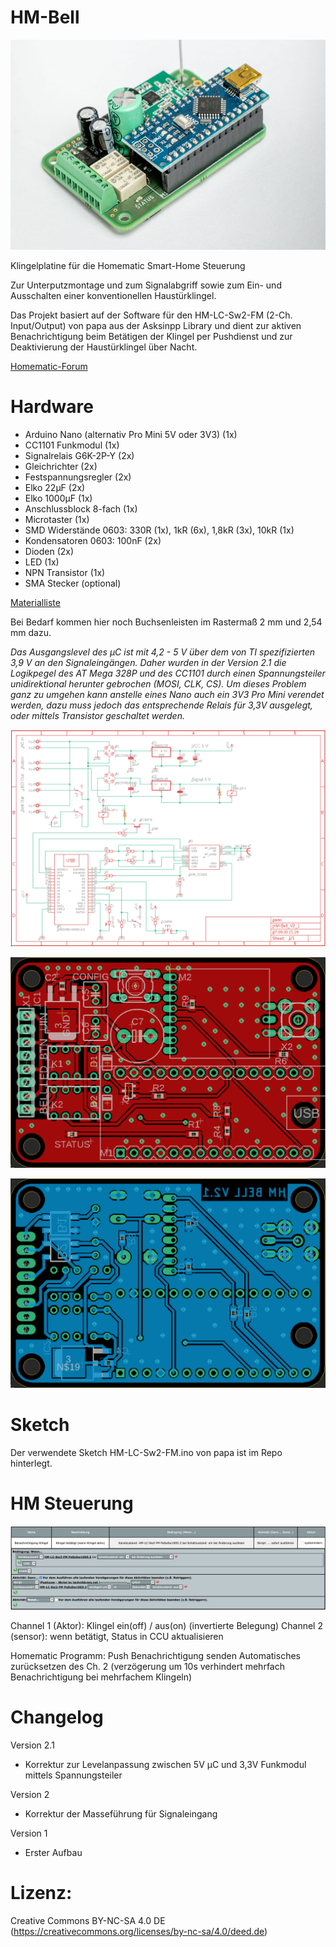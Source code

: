 # HM-Bell

![Projektbild](/images/HM-Bell_v2_3D_view_2to3.jpg)

Klingelplatine für die Homematic Smart-Home Steuerung

Zur Unterputzmontage und zum Signalabgriff sowie zum Ein- und Ausschalten einer konventionellen Haustürklingel.

Das Projekt basiert auf der Software für den HM-LC-Sw2-FM (2-Ch. Input/Output) von papa aus der Asksinpp Library und dient zur aktiven Benachrichtigung beim Betätigen der Klingel per Pushdienst und zur Deaktivierung der Haustürklingel über Nacht.

[Homematic-Forum](https://homematic-forum.de/forum/viewtopic.php?f=76&t=60687)

# Hardware
* Arduino Nano (alternativ Pro Mini 5V oder 3V3) (1x)
* CC1101 Funkmodul (1x)
* Signalrelais G6K-2P-Y (2x)
* Gleichrichter (2x)
* Festspannungsregler (2x)
* Elko 22µF (2x)
* Elko 1000µF (1x)
* Anschlussblock 8-fach (1x)
* Microtaster (1x)
* SMD Widerstände 0603: 330R (1x), 1kR (6x), 1,8kR (3x), 10kR (1x)
* Kondensatoren 0603: 100nF (2x)
* Dioden (2x)
* LED (1x)
* NPN Transistor (1x)
* SMA Stecker (optional)

[Materialliste](https://www.reichelt.de/my/1750682)

Bei Bedarf kommen hier noch Buchsenleisten im Rastermaß 2 mm und 2,54 mm dazu.

*Das Ausgangslevel des µC ist mit 4,2 - 5 V über dem von TI spezifizierten 3,9 V an den Signaleingängen. Daher wurden in der Version 2.1 die Logikpegel des AT Mega 328P und des CC1101 durch einen Spannungsteiler unidirektional herunter gebrochen (MOSI, CLK, CS). 
Um dieses Problem ganz zu umgehen kann anstelle eines Nano auch ein 3V3 Pro Mini verendet werden, dazu muss jedoch das entsprechende Relais für 3,3V ausgelegt, oder mittels Transistor geschaltet werden.*

![Schematic](/images/HM-Bell_V2_1_scm.png)

![TopLayer](/images/HM-Bell_V2_1_top.png)

![BottomLayer](/images/HM-Bell_V2_1_bot.png)

# Sketch

Der verwendete Sketch HM-LC-Sw2-FM.ino von papa ist im Repo hinterlegt.

# HM Steuerung

![HomematicProgramm](/images/HM-Bell_CCU-Programm.png)

Channel 1 (Aktor): Klingel ein(off) / aus(on) (invertierte Belegung)
Channel 2 (sensor): wenn betätigt, Status in CCU aktualisieren

Homematic Programm:
Push Benachrichtigung senden
Automatisches zurücksetzen des Ch. 2 (verzögerung um 10s verhindert mehrfach Benachrichtigung bei mehrfachem Klingeln) 

# Changelog
Version 2.1
* Korrektur zur Levelanpassung zwischen 5V µC und 3,3V Funkmodul mittels Spannungsteiler

Version 2
* Korrektur der Masseführung für Signaleingang

Version 1
* Erster Aufbau

# Lizenz:
Creative Commons BY-NC-SA 4.0 DE (https://creativecommons.org/licenses/by-nc-sa/4.0/deed.de)
